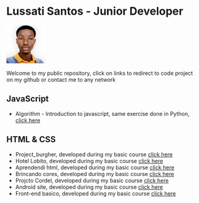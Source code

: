 # Lussati Santos - Junior Developer
<img src="img/lussati-300.jpg" width="100px">

Welcome to my public repository, click on links to redirect to code project on my github or contact me to any network
## JavaScript
- Algorithm - Introduction to javascript, same exercise done in Python, <a href="">click here</a> 
## HTML & CSS
- Project_burgher, developed during my basic course <a href="https://github.com/lussatisantos/project_burgher">click here</a>
- Hotel Lobito, developed during my basic course <a href="https://github.com/lussatisantos/hotel-lobito">click here</a>
- Aprendendi html, developed during my basic course <a href="https://github.com/lussatisantos/aprendendo-html">click here</a>
- Brincando cores, developed during my basic course <a href="https://github.com/lussatisantos/brincando-cores-css">click here</a>
- Projcto Cordel, developed during my basic course <a href="https://github.com/lussatisantos/projecto-cordel">click here</a>
- Android site, developed during my basic course <a href="https://github.com/lussatisantos/android-site">click here</a>
- Front-end basico, developed during my basic course <a href="https://github.com/lussatisantos/front-end-basico"> click here</a>
